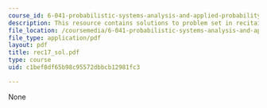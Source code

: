 ```yaml
---
course_id: 6-041-probabilistic-systems-analysis-and-applied-probability-spring-2006
description: This resource contains solutions to problem set in recitaion seventeen.
file_location: /coursemedia/6-041-probabilistic-systems-analysis-and-applied-probability-spring-2006/c1bef8df65b98c95572dbbcb12981fc3_rec17_sol.pdf
file_type: application/pdf
layout: pdf
title: rec17_sol.pdf
type: course
uid: c1bef8df65b98c95572dbbcb12981fc3

---
```

None